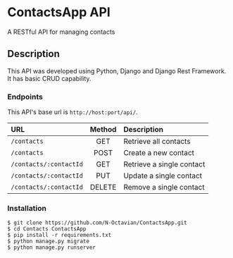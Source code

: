 # ContactsApp API

A RESTful API for managing contacts

## Description

This API was developed using Python, Django and Django Rest Framework. It has basic CRUD capability.

### Endpoints

This API's base url is `http://host:port/api/`.

| URL | Method | Description |
| :-- | :----: | :---------- |
| `/contacts` | GET | Retrieve all contacts |
| `/contacts` | POST | Create a new contact |
| `/contacts/:contactId` | GET | Retrieve a single contact |
| `/contacts/:contactId` | PUT | Update a single contact |
| `/contacts/:contactId` | DELETE | Remove a single contact |

### Installation

```shell
$ git clone https://github.com/N-Octavian/ContactsApp.git
$ cd Contacts ContactsApp
$ pip install -r requirements.txt
$ python manage.py migrate
$ python manage.py runserver
```
